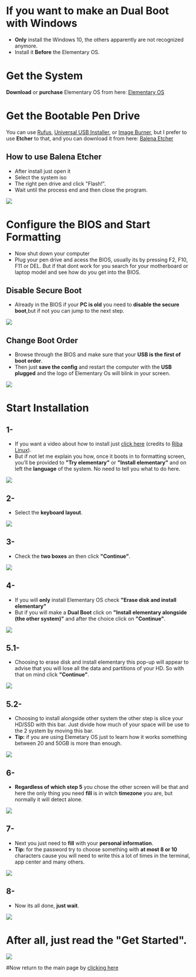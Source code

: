 # If you want to make an Dual Boot with Windows
* **Only** install the Windows 10, the others apparently are not recognized anymore.
* Install it **Before** the Elementary OS.

# Get the System

**Download** or **purchase** Elementary OS from here: [Elementary OS](https://elementary.io/)

# Get the Bootable Pen Drive
You can use [Rufus](https://rufus.ie/), [Universal USB Installer](https://www.pendrivelinux.com/universal-usb-installer-easy-as-1-2-3/), or [Image Burner](https://appcenter.elementary.io/com.github.artemanufrij.imageburner/), but I prefer to 
use **Etcher** to that, and you can download it from here: [Balena Etcher](https://www.balena.io/etcher/)

## How to use Balena Etcher

* After install just open it
* Select the system iso
* The right pen drive and click "Flash!".
* Wait until the process end and then close the program.

![](gifs/etchertuturial.gif)

# Configure the BIOS and Start Formatting

* Now shut down your computer
* Plug your pen drive and acess the BIOS, usually its by pressing F2, F10, F11 or DEL.
But if that dont work for you search for your motherboard or laptop model and see how do you get into the BIOS.

## Disable Secure Boot

* Already in the BIOS if your **PC is old** you need to **disable the secure boot**,but if not you can jump to the next 
step.

![](pictures/secureboot.jpg)

## Change Boot Order

* Browse through the BIOS and make sure that your **USB is the first of boot order**.
* Then just **save the config** and restart the computer with the **USB plugged** and the logo of Elementary Os will blink 
in your screen.

![](pictures/bootorder.jpg)

# Start Installation

## 1-
* If you want a video about how to install just [click here](https://www.youtube.com/watch?v=S7bKOK9m3tM) (credits to 
[Riba Linux](https://www.youtube.com/user/TheRibalinux)).
* But if not let me explain you how, once it boots in to formatting screen, you’ll be provided to **"Try elementary"** or 
**"Install elementary"** and on left the **language** of the system. No need to tell you what to do here.

![](pictures/installation01.png)

## 2-

* Select the **keyboard layout**.

![](pictures/installation02.png)

## 3-

* Check the **two boxes** an then click **"Continue"**.

![](pictures/installation03.png)

## 4-

* If you will **only** install Elementary OS check **"Erase disk and install elementary"**
* But if you will make a **Dual Boot** click on **"Install elementary alongside (the other system)"** and after the choice
click on **"Continue"**.

![](pictures/installation04.png)

## 5.1-

* Choosing to erase disk and install elementary this pop-up will appear to advise that you will lose all the data and 
partitions of your HD. So with that on mind click **"Continue"**.

![](pictures/installation05.png)

## 5.2-

* Choosing to install alongside other system the other step is slice your HD/SSD with this bar. Just divide how much of your 
space will be use to the 2 system by moving this bar.
* **Tip:** if you are using Elemetary OS just to learn how it works 
something between 20 and 50GB is more than enough.

![](pictures/installation05ifdualboot.png)

## 6-

* **Regardless of which step 5** you chose the other screen will be that and here the only thing you need **fill** is in 
witch **timezone** you are, but normally it will detect alone.

![](pictures/installation06.png)

## 7-

* Next you just need to **fill** with your **personal information**.
* **Tip:** for the password try to choose something with **at most 8 or 10** characters cause you will need to write this a 
lot of times in the terminal, app center and many others.

![](pictures/installation07.png)

## 8-

* Now its all done, **just wait**.

![](pictures/installation08.png)

# After all, just **read** the **"Get Started"**.

![](gifs/getstarted.gif)

#Now return to the main page by [clicking here](https://github.com/gabrielzschmitz/Elementary-OS-Perfect-Install)
